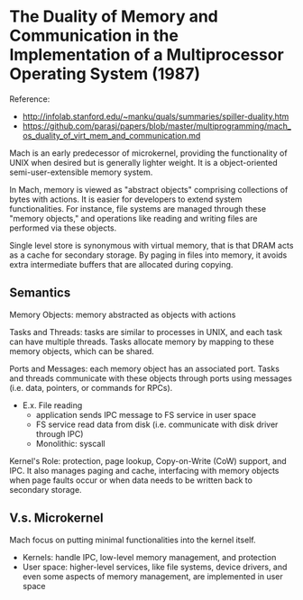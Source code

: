 # The Duality of Memory and Communication in the Implementation of a Multiprocessor Operating System (1987) 
Reference:
* http://infolab.stanford.edu/~manku/quals/summaries/spiller-duality.htm
* https://github.com/parasj/papers/blob/master/multiprogramming/mach_os_duality_of_virt_mem_and_communication.md

Mach is an early predecessor of microkernel, providing the functionality of UNIX when desired but is generally lighter weight. It is a object-oriented semi-user-extensible memory system. 

In Mach, memory is viewed as "abstract objects" comprising collections of bytes with actions. It is easier for developers to extend system functionalities. For instance, file systems are managed through these "memory objects," and operations like reading and writing files are performed via these objects.

Single level store is synonymous with virtual memory, that is that DRAM acts as a cache for secondary storage. By paging in files into memory, it avoids extra intermediate buffers that are allocated during copying.

## Semantics 
Memory Objects: memory abstracted as objects with actions 

Tasks and Threads: tasks are similar to processes in UNIX, and each task can have multiple threads. Tasks allocate memory by mapping to these memory objects, which can be shared. 

Ports and Messages: each memory object has an associated port. Tasks and threads communicate with these objects through ports using messages (i.e. data, pointers, or commands for RPCs).
* E.x. File reading
    * application sends IPC message to FS service in user space
    * FS service read data from disk (i.e. communicate with disk driver through IPC)
    * Monolithic: syscall  

Kernel's Role: protection, page lookup, Copy-on-Write (CoW) support, and IPC. It also manages paging and cache, interfacing with memory objects when page faults occur or when data needs to be written back to secondary storage.

## V.s. Microkernel 
Mach focus on putting minimal functionalities into the kernel itself. 
* Kernels: handle IPC, low-level memory management, and protection
* User space: higher-level services, like file systems, device drivers, and even some aspects of memory management, are implemented in user space 

